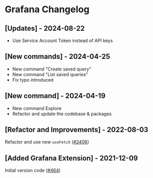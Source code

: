 # Grafana Changelog

## [Updates] - 2024-08-22

- Use Service Account Token instead of API keys

## [New commands] - 2024-04-25

- New command "Create saved query"
- New command "List saved queries"
- Fix typo introduced

## [New command] - 2024-04-19

- New command Explore
- Refactor and update the codebase & packages

## [Refactor and Improvements] - 2022-08-03

Refactor and use new `useFetch` ([#2406](https://github.com/raycast/extensions/pull/2406))

## [Added Grafana Extension] - 2021-12-09

Initial version code ([#464](https://github.com/raycast/extensions/pull/464))
